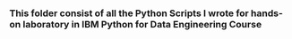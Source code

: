 ### This folder consist of all the Python Scripts I wrote for hands-on laboratory in IBM Python for Data Engineering Course
